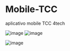 # Mobile-TCC
aplicativo mobile TCC 4tech

![image](https://github.com/joaovitor101/Mobile-TCC/assets/99661944/5fd14d7d-1946-4b28-a42e-2b423d20042e)
![image](https://github.com/joaovitor101/Mobile-TCC/assets/99661944/bc7b00ba-d854-4c8e-a685-799eeda6b3d6)

![image](https://github.com/joaovitor101/Mobile-TCC/assets/99661944/f63452c1-70ef-4a0c-84ad-e3230c5eb14e)


